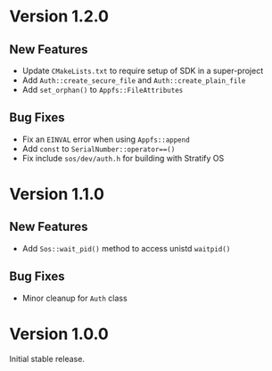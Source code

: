 # Version 1.2.0

## New Features

- Update `CMakeLists.txt` to require setup of SDK in a super-project
- Add `Auth::create_secure_file` and `Auth::create_plain_file`
- Add `set_orphan()` to `Appfs::FileAttributes`

## Bug Fixes

- Fix an `EINVAL` error when using `Appfs::append`
- Add `const` to `SerialNumber::operator==()`
- Fix include `sos/dev/auth.h` for building with Stratify OS

# Version 1.1.0

## New Features

- Add `Sos::wait_pid()` method to access unistd `waitpid()`

## Bug Fixes

- Minor cleanup for `Auth` class

# Version 1.0.0

Initial stable release.
